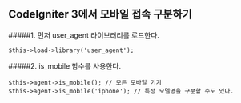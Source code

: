 ## CodeIgniter 3에서 모바일 접속 구분하기
#####1. 먼저 user_agent 라이브러리를 로드한다.   
```
$this->load->library('user_agent');
```
#####2. is_mobile 함수를 사용한다.
```
$this->agent->is_mobile(); // 모든 모바일 기기
$this->agent->is_mobile('iphone'); // 특정 모델명을 구분할 수도 있다. 
```